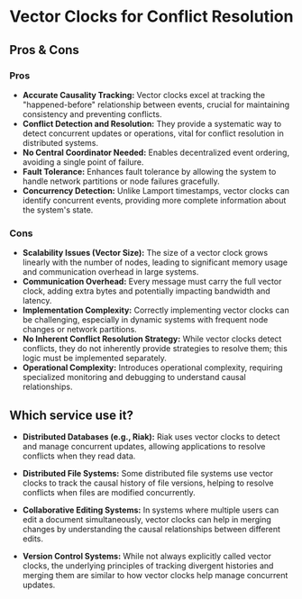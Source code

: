 # Vector Clocks for Conflict Resolution

## Pros & Cons

### Pros
-   **Accurate Causality Tracking:** Vector clocks excel at tracking the "happened-before" relationship between events, crucial for maintaining consistency and preventing conflicts.
-   **Conflict Detection and Resolution:** They provide a systematic way to detect concurrent updates or operations, vital for conflict resolution in distributed systems.
-   **No Central Coordinator Needed:** Enables decentralized event ordering, avoiding a single point of failure.
-   **Fault Tolerance:** Enhances fault tolerance by allowing the system to handle network partitions or node failures gracefully.
-   **Concurrency Detection:** Unlike Lamport timestamps, vector clocks can identify concurrent events, providing more complete information about the system's state.

### Cons
-   **Scalability Issues (Vector Size):** The size of a vector clock grows linearly with the number of nodes, leading to significant memory usage and communication overhead in large systems.
-   **Communication Overhead:** Every message must carry the full vector clock, adding extra bytes and potentially impacting bandwidth and latency.
-   **Implementation Complexity:** Correctly implementing vector clocks can be challenging, especially in dynamic systems with frequent node changes or network partitions.
-   **No Inherent Conflict Resolution Strategy:** While vector clocks detect conflicts, they do not inherently provide strategies to resolve them; this logic must be implemented separately.
-   **Operational Complexity:** Introduces operational complexity, requiring specialized monitoring and debugging to understand causal relationships.

## Which service use it?

-   **Distributed Databases (e.g., Riak):** Riak uses vector clocks to detect and manage concurrent updates, allowing applications to resolve conflicts when they read data.

-   **Distributed File Systems:** Some distributed file systems use vector clocks to track the causal history of file versions, helping to resolve conflicts when files are modified concurrently.

-   **Collaborative Editing Systems:** In systems where multiple users can edit a document simultaneously, vector clocks can help in merging changes by understanding the causal relationships between different edits.

-   **Version Control Systems:** While not always explicitly called vector clocks, the underlying principles of tracking divergent histories and merging them are similar to how vector clocks help manage concurrent updates.
